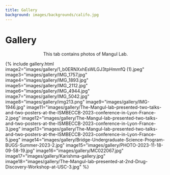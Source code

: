 ```yaml
---
title: Gallery
background: images/backgrounds/califo.jpg
---
```


# <i class="fas fa-feather-alt"></i>Gallery

<p style="text-align: center;">
This tab contains photos of Mangul Lab. 
</p>

{%
  include gallery.html
  image2="images/gallery/1_b0ERNXxhEsWLGJ3tpHmmfQ (1).jpeg"
  image3="images/gallery/IMG_1757.jpg"
  image4="images/gallery/IMG_1893.jpg"
  image5="images/gallery/IMG_2112.jpg"
  image6="images/gallery/IMG_4944.jpg"
  image7="images/gallery/IMG_5042.jpg"
  image8="images/gallery/img213.png"
  image9="images/gallery/IMG-1946.jpg"
  image11="images/gallery/The-Mangul-lab-presented-two-talks-and-two-posters-at-the-ISMBECCB-2023-conference-in-Lyon-France-2.jpeg"
  image12="images/gallery/The-Mangul-lab-presented-two-talks-and-two-posters-at-the-ISMBECCB-2023-conference-in-Lyon-France-3.jpeg"
  image13="images/gallery/The-Mangul-lab-presented-two-talks-and-two-posters-at-the-ISMBECCB-2023-conference-in-Lyon-France-5.jpeg"
  image14="images/gallery/Bridge-Undergraduate-Science-Program-BUGS-Summer-2023-2.jpg"
  image15="images/gallery/PHOTO-2023-11-18-09-58-19.jpg"
  image16="images/gallery/MC022067.jpg"
  image17="images/gallery/Karishma-gallery.jpg"
  image18="images/gallery/The-Mangul-lab-presented-at-2nd-Drug-Discovery-Workshop-at-USC-3.jpg"
%}
